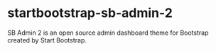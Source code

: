 # startbootstrap-sb-admin-2
SB Admin 2 is an open source admin dashboard theme for Bootstrap created by Start Bootstrap.
